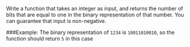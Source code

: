 Write a function that takes an integer as input, and returns the number of bits that are equal to one in the binary representation of that number. You can guarantee that input is non-negative.

###Example: 
The binary representation of `1234` is `10011010010`, so the function should return `5` in this case